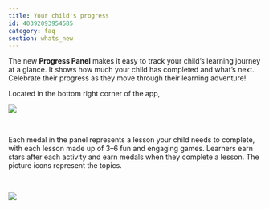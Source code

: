 ```yaml
---
title: Your child's progress
id: 40392093954585
category: faq
section: whats_new
---
```

The new **Progress Panel** makes it easy to track your child’s learning journey at a glance. It shows how much your child has completed and what’s next. Celebrate their progress as they move through their learning adventure!


Located in the bottom right corner of the app,


  
![](https://help.studycat.com/hc/article_attachments/40392758902553)


 


Each medal in the panel represents a lesson your child needs to complete, with each lesson made up of 3–6 fun and engaging games. Learners earn stars after each activity and earn medals when they complete a lesson. The picture icons represent the topics.


 


![](https://help.studycat.com/hc/article_attachments/40392758904601)

